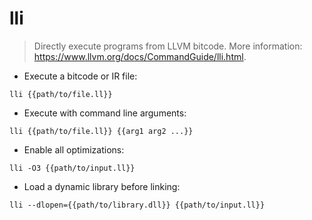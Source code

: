 # lli

> Directly execute programs from LLVM bitcode.
> More information: <https://www.llvm.org/docs/CommandGuide/lli.html>.

- Execute a bitcode or IR file:

`lli {{path/to/file.ll}}`

- Execute with command line arguments:

`lli {{path/to/file.ll}} {{arg1 arg2 ...}}`

- Enable all optimizations:

`lli -O3 {{path/to/input.ll}}`

- Load a dynamic library before linking:

`lli --dlopen={{path/to/library.dll}} {{path/to/input.ll}}`
